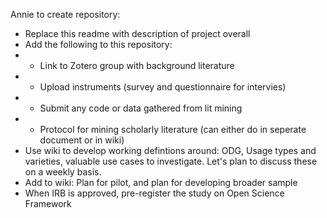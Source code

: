 Annie to create repository: 

- Replace this readme with description of project overall
- Add the following to this repository:
- - Link to Zotero group with background literature
- - Upload instruments (survey and questionnaire for intervies)
- - Submit any code or data gathered from lit mining
- - Protocol for mining scholarly literature (can either do in seperate document or in wiki)
- Use wiki to develop working defintions around: ODG, Usage types and varieties, valuable use cases to investigate. Let's plan to discuss these on a weekly basis. 
- Add to wiki: Plan for pilot, and plan for developing broader sample
- When IRB is approved, pre-register the study on Open Science Framework
